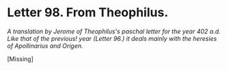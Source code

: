 <h1>Letter 98. From Theophilus.</h1>

<p><i>A translation by Jerome of Theophilus's paschal letter for the year 402 a.d. Like that of the previous! year (Letter 96.) it deals mainly with the heresies of Apollinarius and Origen.</i></p>

[Missing]